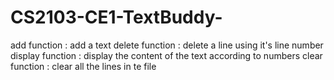 # CS2103-CE1-TextBuddy-
add     function : add a text
delete  function : delete a line using it's line number
display function : display the content of the text  according to numbers
clear   function : clear all the lines in te file
